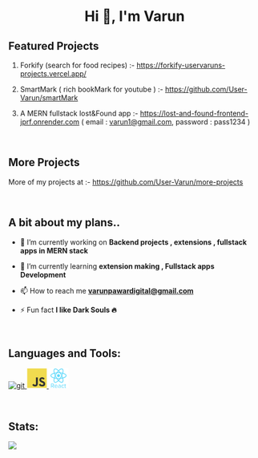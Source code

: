 <!-- added a commit on march 30th 2024 just to keep the Streak! -->

<h1 align="center">Hi 👋, I'm Varun</h1>

 <h2><strong>Featured Projects</strong> </h2>

1. Forkify (search for food recipes) :- https://forkify-uservaruns-projects.vercel.app/

2. SmartMark ( rich bookMark for youtube ) :- https://github.com/User-Varun/smartMark

3. A MERN fullstack lost&Found app :- https://lost-and-found-frontend-jprf.onrender.com  ( email : varun1@gmail.com, password : pass1234 ) 

<br>

<h2> <strong>More Projects</strong> </h2>

More of my projects at :- https://github.com/User-Varun/more-projects

<br>

<h2><strong>A bit about my plans..</strong> </h2>

-  🔭 I’m currently working on **Backend projects  , extensions ,  fullstack apps in MERN stack**
- 🌱 I’m currently learning **extension making , Fullstack apps Development**

- 📫 How to reach me **varunpawardigital@gmail.com**

- ⚡ Fun fact **I like Dark Souls 🔥**

<br>

<h2 align="left">Languages and Tools:</h2>
<p align="left">  <a href="https://git-scm.com/" target="_blank" rel="noreferrer"> <img src="https://www.vectorlogo.zone/logos/git-scm/git-scm-icon.svg" alt="git" width="40" height="40"/> </a><a href="https://developer.mozilla.org/en-US/docs/Web/JavaScript" target="_blank" rel="noreferrer"> <img src="https://raw.githubusercontent.com/devicons/devicon/master/icons/javascript/javascript-original.svg" alt="javascript" width="40" height="40"/> </a>  <a href="https://reactjs.org/" target="_blank" rel="noreferrer"> <img src="https://raw.githubusercontent.com/devicons/devicon/master/icons/react/react-original-wordmark.svg" alt="react" width="40" height="40"/> </a> </p>

<br>

<h2 align="left">Stats:</h2>
<img src="https://github-readme-stats.vercel.app/api/top-langs?username=user-varun&show_icons=true&locale=en&layout=compact" />



